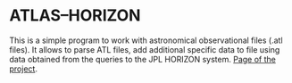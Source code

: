 # ATLAS–HORIZON

This is a simple program to work with astronomical observational files (.atl files). 
It allows to parse ATL files, add additional specific data to file using data obtained 
from the queries to the JPL HORIZON system.
[Page of the project](https://pypi.org/project/atlas-horizon).